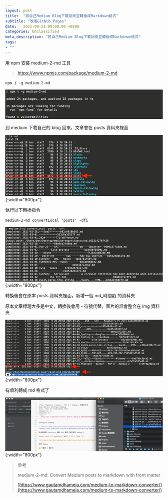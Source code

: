 ```yaml
---
layout: post
title:  "將自己Medium Blog下載回來並轉換成Markdown格式"
subtitle: "改用GitHub Pages"
date:   2021-09-21 09:00:00 +0800
categories: Unclassified
meta_description: "將自己Medium Blog下載回來並轉換成Markdown格式"
tags:
- ""
---
```


用 npm 安裝 medium-2-md 工具

> https://www.npmjs.com/package/medium-2-md

`npm i -g medium-2-md`

![](/images/2021-09-21/2021-09-21-01.png)

到 medium 下載自己的 blog 回來，文章會在 posts 資料夾裡面

![](/images/2021-09-21/2021-09-21-02.png){:width="800px"}

執行以下轉換指令

`medium-2-md convertLocal 'posts' -dfi`

![](/images/2021-09-21/2021-09-21-03.png){:width="800px"}

轉換後會在原本 posts 資料夾裡面，新增一個 md_時間戳 的資料夾

原本文章標題大多是中文，轉換後會用 - 符號代替，圖片的話會整合在 img 資料夾

![](/images/2021-09-21/2021-09-21-04.png){:width="800px"}

有順利轉成 md 格式了

![](/images/2021-09-21/2021-09-21-05.png){:width="800px"}

> 參考
> 
> medium-2-md: Convert Medium posts to markdown with front matter
> 
> [https://www.gautamdhameja.com/medium-to-markdown-converter/](https://www.gautamdhameja.com/medium-to-markdown-converter/)
